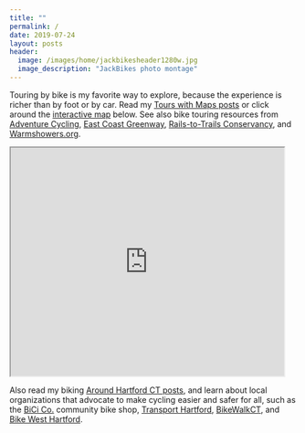 ```yaml
---
title: ""
permalink: /
date: 2019-07-24
layout: posts
header:
  image: /images/home/jackbikesheader1280w.jpg
  image_description: "JackBikes photo montage"
---
```

Touring by bike is my favorite way to explore, because the experience is richer than by foot or by car. Read my [Tours with Maps posts](https://jackbikes.org/categories/#tours-with-maps) or click around the [interactive map](https://jackdougherty.github.io/bikemapcode/index.html) below. See also bike touring resources from [Adventure Cycling](https://www.adventurecycling.org), [East Coast Greenway](http://www.greenway.org/), [Rails-to-Trails Conservancy](http://www.railstotrails.org/), and [Warmshowers.org](http://warmshowers.org).

<iframe src="https://jackdougherty.github.io/bikemapcode/#3/40.10/-95.90" width="95%" height="400px"></iframe>

Also read my biking [Around Hartford CT posts](https://jackbikes.org/categories/#around-hartford-ct), and learn about local organizations that advocate to make cycling easier and safer for all, such as the [BiCi Co.](http://bicico.org/) community bike shop, [Transport Hartford](http://transporthartford.org/), [BikeWalkCT](http://www.bikewalkct.org/), and [Bike West Hartford](http://bikewesthartford.org/).
